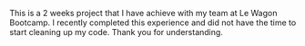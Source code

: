This is a 2 weeks project that I have achieve with my team at Le Wagon Bootcamp. I recently completed this experience and did not have the time to start cleaning up my code. Thank you for understanding.
